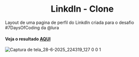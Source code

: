 <h1 align=center>LinkdIn - Clone</h1>

<p>Layout de uma pagina de perfil do LinkdIn criada para o desafio #7DaysOfCoding da @lura</p>
<h4>Veja o resultado <a href="https://rodrigosteps.github.io/LinkdInClone/">AQUI</a></h4>

![Captura de tela_28-6-2025_224319_127 0 0 1](https://github.com/user-attachments/assets/23d630ee-3eb4-491e-be9b-985d00097796)
